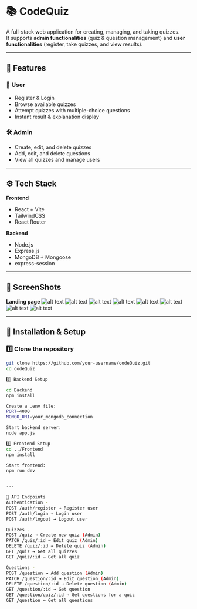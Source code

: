 # 📚 CodeQuiz

A full-stack web application for creating, managing, and taking quizzes.  
It supports **admin functionalities** (quiz & question management) and **user functionalities** (register, take quizzes, and view results).

---

## 🚀 Features

### 👤 User
- Register & Login
- Browse available quizzes
- Attempt quizzes with multiple-choice questions
- Instant result & explanation display

### 🛠️ Admin
- Create, edit, and delete quizzes
- Add, edit, and delete questions
- View all quizzes and manage users

---


## ⚙️ Tech Stack

**Frontend**
- React + Vite
- TailwindCSS
- React Router

**Backend**
- Node.js
- Express.js
- MongoDB + Mongoose
- express-session

---

## 📸 ScreenShots

**Landing page**
![alt text](landing.png)
![alt text](login.png)
![alt text](quizSelection.png)
![alt text](question.png)
![alt text](result.png)
![alt text](admin.png)
![alt text](viewQuiz.png)
![alt text](viewUser.png)

---

## 🔧 Installation & Setup

### 1️⃣ Clone the repository
```bash
git clone https://github.com/your-username/codeQuiz.git
cd codeQuiz

2️⃣ Backend Setup

cd Backend
npm install

Create a .env file:
PORT=4000
MONGO_URI=your_mongodb_connection

Start backend server:
node app.js

3️⃣ Frontend Setup
cd ../Frontend
npm install

Start frontend:
npm run dev


---

📌 API Endpoints
Authentication -
POST /auth/register → Register user
POST /auth/login → Login user
POST /auth/logout → Logout user

Quizzes -
POST /quiz → Create new quiz (Admin)
PATCH /quiz/:id → Edit quiz (Admin)
DELETE /quiz/:id → Delete quiz (Admin)
GET /quiz → Get all quizzes
GET /quiz/:id → Get all quiz

Questions -
POST /question → Add question (Admin)
PATCH /question/:id → Edit question (Admin)
DELETE /question/:id → Delete question (Admin)
GET /question/:id → Get question
GET /question/quiz/:id → Get questions for a quiz
GET /question → Get all questions